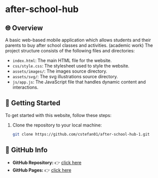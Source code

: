 # after-school-hub

## 🌐 Overview

A basic web-based mobile application which allows students and their parents to buy after school classes and activities. (academic work) The project structure consists of the following files and directories:

- `index.html`: The main HTML file for the website.
- `css/style.css`: The stylesheet used to style the website.
- `assets/images/`: The images source directory.
- `assets/svg/`: The svg illustrations source directory.
- `js/app.js`: The JavaScript file that handles dynamic content and interactions.

## 🚀 Getting Started

To get started with this website, follow these steps:

1. Clone the repository to your local machine:

   ```bash
   git clone https://github.com/cstefan01/after-school-hub-1.git
   ```

## 📧 GitHub Info

- **GitHub Repository:** 👉 [click here](https://github.com/cstefan01/after-school-hub-1)
- **GitHub Pages:** 👉 [click here](https://cstefan01.github.io/after-school-hub-1/)
